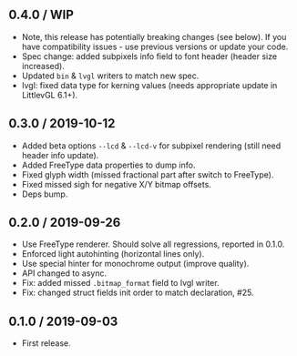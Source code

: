 0.4.0 / WIP
------------------

- Note, this release has potentially breaking changes (see below).
  If you have compatibility issues - use previous versions or update your
  code.
- Spec change: added subpixels info field to font header (header size increased).
- Updated `bin` & `lvgl` writers to match new spec.
- lvgl: fixed data type for kerning values (needs appropriate update
  in LittlevGL 6.1+).


0.3.0 / 2019-10-12
------------------

- Added beta options `--lcd` & `--lcd-v` for subpixel rendering (still need
  header info update).
- Added FreeType data properties to dump info.
- Fixed glyph width (missed fractional part after switch to FreeType).
- Fixed missed sigh for negative X/Y bitmap offsets.
- Deps bump.


0.2.0 / 2019-09-26
------------------

- Use FreeType renderer. Should solve all regressions, reported in 0.1.0.
- Enforced light autohinting (horizontal lines only).
- Use special hinter for monochrome output (improve quality).
- API changed to async.
- Fix: added missed `.bitmap_format` field to lvgl writer.
- Fix: changed struct fields init order to match declaration, #25.


0.1.0 / 2019-09-03
------------------

- First release.
